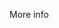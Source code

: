 <!DOCTYPE html>
<html>
  <head>
    
  </head>
  <body>
    <p>
      More info
    </p>
  </body>
</html>